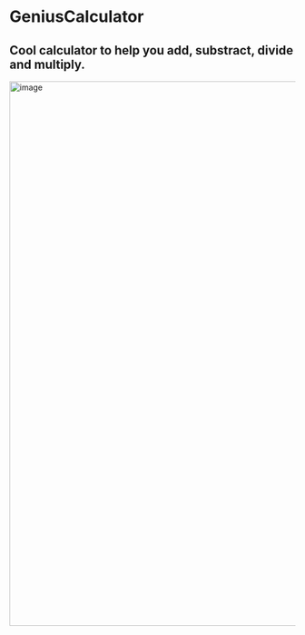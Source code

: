 # GeniusCalculator
## Cool calculator to help you add, substract, divide and multiply.
<img width="959" alt="image" src="https://github.com/user-attachments/assets/17580a5b-ca1d-4b2b-9bf5-33418ccd081f">


